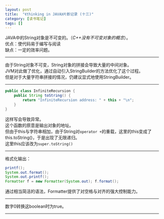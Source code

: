 ```yaml
---
layout: post
title:  "《thinking in JAVA》片断记录 (十三)"
category: [读书笔记]
tags: []
---
```


JAVA中的String对象是不可变的。（*C++没有不可变对象的概念*）。  
优点：使代码易于编写与阅读  
缺点：一定的效率问题。  

---

由于String对象不可变，String对象的拼接会导致大量的中间对象。  
JVM对此做了优化，通过自动引入StringBuilder的方法优化了这个过程。  
但是对于大量字符串拼接的情况，仍建议显式地使用StringBuilder。  

---

```java
public class InfiniteRecursion {
    public String toString() {
        return "InfiniteRecursion address: " + this + "\n";
    }
}
```
这样写会导致异常。  
这个函数的原意是输出对象的地址。  
但由于this与字符串相加，由于String对`operator +`的重载，这里的this变成了this.toString()，于是出现了无限递归。  
这里this应该改为`super.toString()`

---

格式化输出：

```java
printf();
System.out.format();
System.out.printf();
Formatter f = new Formatter(System.out); f.format();
```

通过相当简洁的语法，Formatter提供了对空格与对齐的强大控制能力。  

---

数字0转换这boolean时为true。  

---

在其它语言中，'\\'表示“我想要在正则表达式中插入一个普通的（字面上的）反斜线，请不要给它任何特殊的意义”  
在JAVA中，'\\'的意思是“我要插入一个正则表达式的反斜线，所以其后的字符具有特殊的意义”  
如果要插入一个普通的反斜线，要这样写'\\\\'  

---

一些正则表达式相关的对象及其接口

##### String对象

原字符串.split(正则表达式字符串)：将字符串从正则表达式匹配的地方切开，返回Array<String>  
原字符串.matches(正则表达式字符串)：判断原字符串是否符号正则表达式，返回boolean  
原字符串.replaceAll(正则表达式字符串，替换后的字符串)  

##### Pattern对象

Pattern p = Pattern.compile(正则表达式字符串); ：生成一个正则表达式对象  
p.split(原字符串)：将原字符串断开成字符串对象数组  

##### Matcher对象

Matcher m = p.matcher(原字符串);:生成一个正则表达式匹配结果对象  
m.find() ：搜索匹配结果  
m.reset（原字符串）:就用于另一个字符串  

---

#### 扫描输出

##### 普通方法

```java
BufferedReader input = new BufferedReader(new StringReader("aaa\nbbb"));
String content = input.readLine();
```
StringReader对象 -> BufferedReader对象 -> readLine  

##### scanner

```java
Scanner stdin = new Scanner(SimpleRead.input);
String content = std.next();
```

任何类型的输入对象 -> Scanner对象 -> next/nextInt/nextDouble/nextLine/...  

Scanner的Next是根据定界符（空白字符）对输入进行分词的。  
可以通过正则表达式指定定界符。  

##### scanner结合正则表达式

```java
Scanner scanner = new Scanner(原字符串)
while(scanner.hasNext(正则表达式字符串))
{
    scanner.next(正则表达式字符串); //找到下一个匹配的部分
    MatchResult match = scanner.match(); //获得获取的结果
}
```

这里Scanner仍然根据定界符进行分词。  
如果正则表达式中包含定界符，将永远匹配失败。  